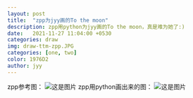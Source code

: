 ```yaml
---
layout: post
title:  "zpp为jyy画的To the moon"
description: zpp用python为jyy画的To the moon，真是难为她了:) 
date:   2021-11-27 11:04:00 +0530
categories: draw
img: draw-ttm-zpp.JPG
categories: [one, two]
color: 1976D2
author: jyy
---
```

zpp参考图：
![这是图片](https://river-1253540008.cos.ap-guangzhou.myqcloud.com/cp100/draw-ttm-origin03.JPG "draw-ttm-origin03.JPG")
zpp用python画出来的图：
![这是图片](https://river-1253540008.cos.ap-guangzhou.myqcloud.com/cp100/draw-ttm-zpp.JPG "draw-ttm-zpp.JPG")